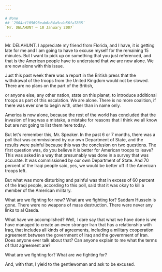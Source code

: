 ```yaml
---
---

# None
## `2804af105693eab6e84a9cda56fa7835`
`Mr. DELAHUNT — 10 January 2007`

---
```



Mr. DELAHUNT. I appreciate my friend from Florida, and I have, it is 
getting late for me and I am going to have to excuse myself for the 
remaining 15 minutes. But I want to pick up on something that you just 
referenced, and that is the American people have to understand that we 
are now alone. We are now alone with this issue.

Just this past week there was a report in the British press that the 
withdrawal of the troops from the United Kingdom would not be slowed. 
There are no plans on the part of the British,


or anyone else, any other nation, state on this planet, to introduce 
additional troops as part of this escalation. We are alone. There is no 
more coalition, if there was ever one to begin with, other than in name 
only.

America is now alone, because the rest of the world has concluded 
that the invasion of Iraq was a mistake, a mistake for reasons that I 
think we all know but are not going to list them here today.

But let's remember this, Mr. Speaker. In the past 6 or 7 months, 
there was a poll that was commissioned by our own Department of State, 
and the results were painful because this was the conclusion on two 
questions. The first question was, do you believe it is better for 
American troops to leave? This was asked in a way that presumably was 
done in a survey that was accurate. It was commissioned by our own 
Department of State. And 70 percent of the Iraqi people said, yes, we 
would be better off if the American troops left.

But what was more disturbing and painful was that in excess of 60 
percent of the Iraqi people, according to this poll, said that it was 
okay to kill a member of the American military.

What are we fighting for now? What are we fighting for? Saddam 
Hussein is gone. There were no weapons of mass destruction. There were 
never any links to al Qaeda.

What have we accomplished? Well, I dare say that what we have done is 
we have managed to create an even stronger Iran that has a relationship 
with Iraq, that includes all kinds of agreements, including a military 
cooperation agreement between the government of Iraq and the government 
of Iran. Does anyone ever talk about that? Can anyone explain to me 
what the terms of that agreement are?

What are we fighting for? What are we fighting for?

And, with that, I yield to the gentlewoman and ask to be excused.
